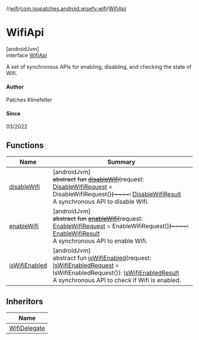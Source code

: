 //[wifi](../../../index.md)/[com.isupatches.android.wisefy.wifi](../index.md)/[WifiApi](index.md)

# WifiApi

[androidJvm]\
interface [WifiApi](index.md)

A set of synchronous APIs for enabling, disabling, and checking the state of Wifi.

#### Author

Patches Klinefelter

#### Since

03/2022

## Functions

| Name | Summary |
|---|---|
| [disableWifi](disable-wifi.md) | [androidJvm]<br>~~abstract~~ ~~fun~~ [~~disableWifi~~](disable-wifi.md)~~(~~request: [DisableWifiRequest](../../com.isupatches.android.wisefy.wifi.entities/-disable-wifi-request/index.md) = DisableWifiRequest()~~)~~~~:~~ [DisableWifiResult](../../com.isupatches.android.wisefy.wifi.entities/-disable-wifi-result/index.md)<br>A synchronous API to disable Wifi. |
| [enableWifi](enable-wifi.md) | [androidJvm]<br>~~abstract~~ ~~fun~~ [~~enableWifi~~](enable-wifi.md)~~(~~request: [EnableWifiRequest](../../com.isupatches.android.wisefy.wifi.entities/-enable-wifi-request/index.md) = EnableWifiRequest()~~)~~~~:~~ [EnableWifiResult](../../com.isupatches.android.wisefy.wifi.entities/-enable-wifi-result/index.md)<br>A synchronous API to enable Wifi. |
| [isWifiEnabled](is-wifi-enabled.md) | [androidJvm]<br>abstract fun [isWifiEnabled](is-wifi-enabled.md)(request: [IsWifiEnabledRequest](../../com.isupatches.android.wisefy.wifi.entities/-is-wifi-enabled-request/index.md) = IsWifiEnabledRequest()): [IsWifiEnabledResult](../../com.isupatches.android.wisefy.wifi.entities/-is-wifi-enabled-result/index.md)<br>A synchronous API to check if Wifi is enabled. |

## Inheritors

| Name |
|---|
| [WifiDelegate](../-wifi-delegate/index.md) |
